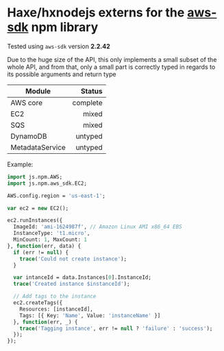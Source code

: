 # Haxe/hxnodejs externs for the [aws-sdk](https://www.npmjs.com/package/aws-sdk) npm library

Tested using `aws-sdk` version **2.2.42**

Due to the huge size of the API, this only implements a small subset of the whole API, and
from that, only a small part is correctly typed in regards to its possible arguments
and return type

| Module          | Status     |
| --------------- | ----------:|
| AWS core        | complete   |
| EC2             | mixed      |
| SQS             | mixed      |
| DynamoDB        | untyped    |
| MetadataService | untyped    |

Example:
```haxe
import js.npm.AWS;
import js.npm.aws_sdk.EC2;

AWS.config.region = 'us-east-1';

var ec2 = new EC2();

ec2.runInstances({ 
  ImageId: 'ami-1624987f', // Amazon Linux AMI x86_64 EBS
  InstanceType: 't1.micro',
  MinCount: 1, MaxCount: 1
}, function(err, data) {
  if (err != null) {
    trace('Could not create instance');
  }

  var intanceId = data.Instances[0].InstanceId;
  trace('Created instance $instanceId');

  // Add tags to the instance
  ec2.createTags({
    Resources: [instanceId],
    Tags: [{ Key: 'Name', Value: 'instanceName' }]
  }, function(err, _) {
    trace('Tagging instance', err != null ? 'failure' : 'success');
  });
});
```
